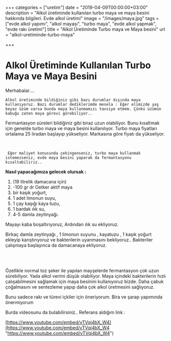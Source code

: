 +++
categories = ["uretim"]
date = "2019-04-09T00:00:00+03:00"
description = "Alkol üretiminde kullanılan turbo maya ve maya besini hakkında bilgileri. Evde alkol üretimi"
image = "/images/maya.jpg"
tags = ["evde alkol yapımı", "alkol mayası", "turbo maya", "evde alkol yapmak", "evde rakı üretimi"]
title = "Alkol Üretiminde Turbo maya ve Maya besini"
url = "alkol-uretiminde-turbo-maya"

+++
# Alkol Üretiminde Kullanılan Turbo Maya ve Maya Besini

   Merhabalar....

    Alkol üretiminde bildiğiniz gibi bazı durumlar dışında maya kullanıyoruz. Bazı durumlar dediklerimde mesela : Eğer elimizde yaş beyaz üzüm varsa bunda maya kullanmamızı tavsiye etmem. Çünkü üzümün kabuğu zaten maya görevi görebiliyor..

Fermantasyon süreleri bildiğiniz gibi biraz uzun olabiliyor. Bunu kısaltmak için genelde turbo maya ve maya besini kullanılıyor. Turbo maya fiyatları ortalama 25 liradan başlayıp yükseliyor.  Markasına göre fiyatı da yükseliyor.

<br>

     Eğer maliyet konusunda çekingenseniz, turbo maya kullanmak istemezseniz, evde maya besini yaparak da fermantasyonu kısaltabiliriz..

**Nasıl yapacağımıza  gelecek olursak :**

1. (19 litrelik damacana için)
2. -100 gr dr Oetker aktif maya
3. bir kaşık yoğurt,
4. 1 adet limonun suyu,
5. 1 çay kaşığı kaya tuzu,
6. 1 bardak ılık su,
7. 4-5 damla zeytinyağı.

Mayayı kaba boşaltırıyoruz, Ardından ılık su ekliyoruz.

Birkaç damla zeytinyağı , 1 limonun suyunu , kayatuzu , 1 kaşık yoğurt ekleyip karıştırıyoruz ve bakterilerin uyanmasını bekliyoruz..  Bakteriler çalışmaya başlayınca da damacanaya ekliyoruz.

<br><br>

Özellikle normal toz şeker ile yapılan mayşelerde fermantasyon çok uzun  sürebiliyor. Yada alkol verimi düşük olabiliyor. Maya içindeki bakterilerin hızlı çalışabilmesini sağlamak için maya besinini kullanıyoruz bizde. Daha çabuk çoğalmasını ve sentezleme yapıp daha çok alkol üretmesini sağlıyoruz.

Bunu sadece  rakı ve türevi içkiler için öneriyorum. Bira ve şarap yapımında önermiyorum

Burda videosunu da bulabilirsiniz..  Referans aldığım link :

[https://www.youtube.com/embed/vTVqi4bX_W4](https://www.youtube.com/embed/vTVqi4bX_W4 "https://www.youtube.com/embed/vTVqi4bX_W4")